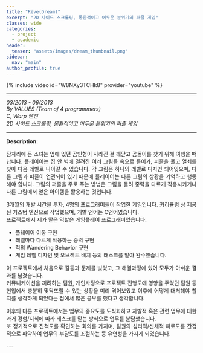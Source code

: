 ```yaml
---
title: "Rêve(Dream)"
excerpt: "2D 사이드 스크롤링, 몽환적이고 어두운 분위기의 퍼즐 게임"
classes: wide
categories: 
  - project
  - academic
header:
  teaser: "assets/images/dream_thumbnail.png"
sidebar:
  nav: "main"
author_profile: true
---
```


{% include video id="W8NXy3TCHk8" provider="youtube" %}

---
*03/2013 - 06/2013*  
*By VALUES (Team of 4 programmers)*  
*C, Warp 엔진*  
*2D 사이드 스크롤링, 몽환적이고 어두운 분위기의 퍼즐 게임*  

---
**Description:**  
<div style="text-align: justify" markdown="1">
잠자리에 든 소녀는 옆에 있던 곰인형이 사라진 걸 깨닫고 곰돌이를 찾기 위해 여행을 떠납니다.  
플레이어는 집 안 벽에 걸려진 여러 그림들 속으로 들어가, 퍼즐을 풀고 열쇠를 찾아 다음 레벨로 나아갈 수 있습니다.  
각 그림은 하나의 레벨로 디자인 되어잇으며, 다른 그림과 퍼즐이 연관되어 있기 때문에 플레이어는 다른 그림의 상황을 기억하고 행동해야 합니다.  
그림의 퍼즐을 주로 푸는 방법은 그림을 돌려 중력을 다르게 작용시키거나 다른 그림에서 얻은 아이템을 활용하는 것입니다.  
  
3개월의 개발 시간을 투자, 4명의 프로그래머들이 작업한 게임입니다. 커리큘럼 상 제공된 커스텀 엔진으로 작업했으며, 개발 언어는 C언어였습니다.  
프로젝트에서 제가 맡은 역할은 게임플레이 프로그래머였습니다.  
  
* 플레이어 이동 구현
* 레벨마다 다르게 작용하는 중력 구현
* 적의 Wandering Behavior 구현
* 게임 레벨 디자인 및 오브젝트 배치
등의 태스크를 맡아 완수했습니다.  
  
이 프로젝트에서 처음으로 갈등과 문제를 빚었고, 그 해결과정에 있어 모두가 아쉬운 결과를 남겼습니다.  
커뮤니케이션을 꺼려하는 팀원, 개인사정으로 프로젝트 진행도에 영향을 주었던 팀원 등 현업에서 충분히 맞닥뜨릴 수 있는 상황을 미리 겪어보았고 이후에 어떻게 대처해야 할지를 생각하게 되었다는 점에서 많은 공부를 했다고 생각합니다.  
  
이후의 다른 프로젝트에서는 업무의 중요도를 도식화하고 자발적 혹은 관련 업무에 대한 과거 경험/지식에 따라 태스크를 맡는 방식으로 업무를 분담했습니다.  
또 정기적으로 진척도를 확인하는 회의를 가지며, 팀원의 심리적/신체적 피로도를 간겁적으로
파악하여 업무의 부담도를 조절하는 등 유연성을 가지게 되었습니다.  
</div>
---

